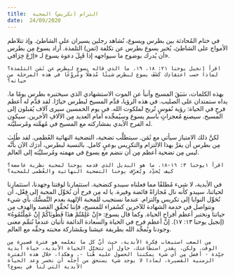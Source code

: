 ```yaml
---
title:  التزام (تكريس) المحبة
date:  24/09/2020
---
```


في ختام المُحادثة بين بطرس ويسوع، نُشاهد رجلين يسيران على الشاطئ. وإذ تتلاطم الأمواج على الشاطئ، يُخبر يسوع بطرس عن تكلفة (ثمن) التلمذة. أراد يسوع مِن بطرس أن يُدرك بوضوح ما سيواجهه إذا قَبِلَ دعوة يسوع لـ «اِرْعَ خِرَافي».

`اقرأ إنجيل يوحنا ٢١: ١٨، ١٩. ما الذي قاله يسوع لبطرس عن ثَمَن التلمذة؟ لماذا حسب اعتقادِك كَشَفَ يسوع لبطرس شيئًا مُذهلًا ومُروِّعًا في هذه المرحلة من حياته؟`

بهذه الكلمات، سَبَقَ المسيح وأنبأ عن الموت الاستشهادي الذي سيختبره بطرس يومًا ما. يداه ستمتدان على الصليب. في هذه الرؤيا، قدَّم المسيح لبطرس خيارًا. لقد قدَّم له أعظم فرحٍ في الحياة: رؤية نُفوسٍ تُربح لملكوت الله. في يوم الخمسين سيرى آلاف يُقبلون إلى المسيح. سيصنع مُعجزاتٍ باسم يسوع وسيُمجِّده أمام العديد مِن الآلافِ الأخرين. سيكون له الفرح الأبدي بمشاركته مع المسيح في مُهمَّته ومُرسليَّته.

لكنَّ ذلك الامتياز سيأتي مع ثَمَن. سيتطلَّب تضحية، التضحية النهائية العُظمى. لقد طُلِبَ مِن بطرس أن يقرَّ بهذا الالتزام والتكريس بوعيٍ كامل. بالنسبة لبطرس، أدرَك الآن بأنَّه ليس مِن تضحية أعظم مِن أن ننضم مع يسوع في مهمته ومُرسليَّته إلى العالم.

`اقرأ ١يوحنا ٣: ١٦-١٨. ما هو البديل الذي قدمه يوحنا لمحبة نظرية غامضة؟ كيف يُحدِّد ويُعرِّف يوحنا التضحية النهائية والعُظمى للمحبة؟`

في الأبدية، لا شيء مُطلقًا مما فعلناه سيبدو كتضحية. استثمارنا لوقتنا وجهدنا، استثمارنا لحياتنا، سيبدو كأنه نال مُجازاةً فائضة وفيرة. يا له مِن فرح أن نُحَوِّل المحبة إلى فِعْل، أن نُحَوِّل النوايا إلى تكريس والتزام. عندما نستجيب للمحبة الإلهية بعدم التَّمسُّك بأي شيء ونتواصل في خدمة الشهادة للآخرين كسُفراء للمسيح، فإننا نُحقِّق القصد والهدف مِن حياتنا ونختبر أعظم أفراح الحياة. وكما قال يسوع: «إِنْ عَلِمْتُمْ هذَا فَطُوبَاكُمْ إِنْ عَمِلْتُمُوهُ» (إنجيل يوحنا ١٣: ١٧). إنَّ أعظم فرح في الحياة والسعادة الدائمة تأتيان عندما نُتمِّم معنى وجودنا ونُمجِّد الله بطريقة عيشنا وبمُشاركة محبته وحقِّه مع العالم.

`مِن الصعب استيعاب فِكرة الأبدية، حيث أنَّ كل ما نعلمه هو فترة قصيرة مِن الوقت. ولكن، بقدر استطاعتك، حاول أن تتخيَّل الحياة الأبدية، حياة أبدية جيِّدة - أفضل مِن أي شيء يمكننا الحصول عليه هُنا -، وهكذا، خلال هذه الفترة الزمنية القصيرة، لماذا لا يوجد شيء يستحق من أجله أن نخسر وعد الحياة الأبدية التي لنا في يسوع؟`